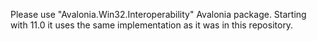 Please use "Avalonia.Win32.Interoperability" Avalonia package. Starting with 11.0 it uses the same implementation as it was in this repository.
